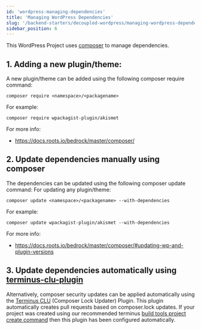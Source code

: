 ```yaml
---
id: 'wordpress-managing-dependencies'
title: 'Managing WordPress Dependencies'
slug: '/backend-starters/decoupled-wordpress/managing-wordpress-dependencies'
sidebar_position: 6
---
```


This WordPress Project uses [composer](https://getcomposer.org) to manage
dependencies.

## 1. Adding a new plugin/theme:

A new plugin/theme can be added using the following composer require command:

```
composer require <namespace>/<packagename>
```

For example:

```
composer require wpackagist-plugin/akismet
```

For more info:

- https://docs.roots.io/bedrock/master/composer/

## 2. Update dependencies manually using composer

The dependencies can be updated using the following composer update command: For
updating any plugin/theme:

```
composer update <namespace>/<packagename> --with-dependencies
```

For example:

```
composer update wpackagist-plugin/akismet --with-dependencies
```

For more info:

- https://docs.roots.io/bedrock/master/composer/#updating-wp-and-plugin-versions

## 3. Update dependencies automatically using [terminus-clu-plugin](https://github.com/pantheon-systems/terminus-clu-plugin)

Alternatively, composer security updates can be applied automatically using the
[Terminus CLU](https://github.com/pantheon-systems/terminus-clu-plugin)
(Composer Lock Updater) Plugin. This plugin automatically creates pull requests
based on composer.lock updates. If your project was created using our
recommended terminus
[build tools project create command](creating-new-project.md) then this plugin
has been configured automatically.
